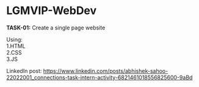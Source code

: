 # LGMVIP-WebDev

**TASK-01:**
Create a single page website  

Using:  
1.HTML  
2.CSS  
3.JS  

LinkedIn post: https://www.linkedin.com/posts/abhishek-sahoo-22022001_connections-task-intern-activity-6821461018556825600-9aBd
